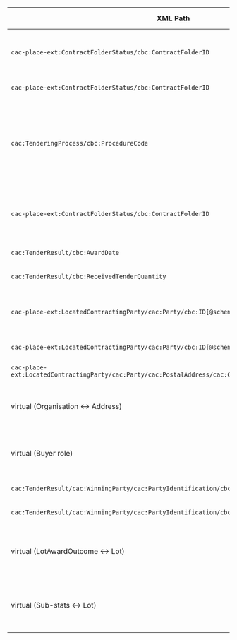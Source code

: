 | XML Path| Ontology Property| Entity Class | Related Entity Class | Subject Generation | Join Condition| Datatype | Function Name | Function Output  |
| ------------ | --------- | -------- | -------------- | ------------ | -------------- | - | ------------- | ------- |
| `cac-place-ext:ContractFolderStatus/cbc:ContractFolderID`| `a4g:hasID`| `a4g:Procedure` | `a4g:Identifier`  | `http://data.example.org/ + '/' + procedure + '/' + urlEncode(normalise(ContractFolderID))`<br>↔ `http://data.example.org/ + '/' + identifier + '/' + urlEncode(normalise(ContractFolderID))`  | Same ContractFolderID key |  |  | |
| `cac-place-ext:ContractFolderStatus/cbc:ContractFolderID`  | `a4g:hasIdentifierValue` | `a4g:Identifier`| –| `http://data.example.org/ + '/' + identifier + '/' + urlEncode(normalise(ContractFolderID))` | –| `xsd:string`  | | |
| `cac:TenderingProcess/cbc:ProcedureCode`| `a4g:hasProcedureType` | `a4g:Procedure` | `skos:Concept` | `http://data.example.org/ + '/' + procedure + '/' + urlEncode(normalise(ContractFolderID))`  | Proc. key |  | `procedure_type_code_to_uri` | `http://publications.europa.eu/resource/authority/procurement-procedure-type/{mapping_code}` <br>'1': 'open'<br>'2': 'restricted'<br>'3': 'neg-wo-call'<br>'4': 'neg-w-call'<br>'5': 'comp-dial'<br>'6': 'innovation'<br>'7': 'oth-single'<br>'8': 'oth-mult' |
| `cac-place-ext:ContractFolderStatus/cbc:ContractFolderID`| `a4g:hasProcurementScopeDividedIntoLot` | `a4g:Procedure` | `a4g:Lot` | `http://data.example.org/ + '/' + procedure + '/' + urlEncode(normalise(ContractFolderID))`<br>↔ `http://data.example.org/ + '/' + lot + '/' + urlEncode(normalise(ContractFolderID + '_' + extract_lot_number()))` | Same ContractFolderID|  | |  |
| `cac:TenderResult/cbc:AwardDate`  | `a4g:hasAwardDecisionDate`  | `a4g:LotAwardOutcome` | –| `http://data.example.org/ + '/' + lotOutcome + '/' + urlEncode(normalise(ContractFolderID)` | –| `xsd:date` | | |
| `cac:TenderResult/cbc:ReceivedTenderQuantity`| `a4g:hasReceivedTenders` | `a4g:SubmissionStatisticalInformation` | –| `http://data.example.org/ + '/' + subStats + '/' + urlEncode(normalise(ContractFolderID)`| –| `xsd:integer` | | |
| `cac-place-ext:LocatedContractingParty/cac:Party/cbc:ID[@schemeName='NIF']`  | `a4g:hasID`| `org:Organization` | `a4g:Identifier`  | `http://data.example.org/ + '/' + organisation + '/' + urlEncode(normalise(NIF)`<br>↔ `http://data.example.org/ + '/' + identifier + '/' + urlEncode(normalise(NIF)`| Same NIF key  |  |  | |
| `cac-place-ext:LocatedContractingParty/cac:Party/cbc:ID[@schemeName='NIF']`  | `a4g:hasIdentifierValue` | `a4g:Identifier`| –| `http://data.example.org/ + '/' + identifier + '/' + urlEncode(normalise(NIF)`  | –| `xsd:string`  | | |
| `cac-place-ext:LocatedContractingParty/cac:Party/cac:PostalAddress/cac:Country/cbc:IdentificationCode` | `a4g:hasCountryCode`| `locn:Address`  | `skos:Concept` | `http://data.example.org/ + '/' + address + '/' + urlEncode(normalise(NIF)`| Org. → Address (see next row) |  | `country_code_to_uri`  | `http://publications.europa.eu/resource/authority/country/ESP` |
| virtual (Organisation ↔ Address)| `a4g:address` | `org:Organization` | `locn:Address` | `http://data.example.org/ + '/' + organisation + '/' + urlEncode(normalise(NIF)` ↔ `http://data.example.org/ + '/' + address + '/' + urlEncode(normalise(NIF)`| NIF key|  |  | |
| virtual (Buyer role)| `a4g:playedByOrganisation`  | `a4g:Buyer`  | `org:Organization`| `http://data.example.org/ + '/' + buyer + '/' + urlEncode(normalise(ContractFolderID)` ↔ `http://data.example.org/ + '/' + organisation + '/' + urlEncode(normalise(NIF)` | ContractFolderID + NIF  |  |  | |
| `cac:TenderResult/cac:WinningParty/cac:PartyIdentification/cbc:ID[@schemeName='NIF']` | `a4g:hasID`| `org:Organization` (Supplier) | `a4g:Identifier`  | `http://data.example.org/ + '/' + organisation + '/' + urlEncode(normalise(SupplierNIF)` | SupplierNIF  |  |  | |
| `cac:TenderResult/cac:WinningParty/cac:PartyIdentification/cbc:ID[@schemeName='NIF']`  | `a4g:hasIdentifierValue` | `a4g:Identifier`| –| `http://data.example.org/ + '/' + identifier + '/' + urlEncode(normalise(SupplierNIF)`| –| `xsd:string`  | | |
| virtual (LotAwardOutcome ↔ Lot) | `a4g:describesLot`  | `a4g:LotAwardOutcome` | `a4g:Lot` | `http://data.example.org/ + '/' + lotOutcome + '/' + urlEncode(normalise(ContractFolderID)` ↔ `http://data.example.org/ + '/' + lot + '/' + urlEncode(normalise(ContractFolderID + '_' + extract_lot_number()))`| ContractFolderID  |  | |  |
| virtual (Sub-stats ↔ Lot) | `a4g:concernsSubmissionsForLot`| `a4g:SubmissionStatisticalInformation` | `a4g:Lot` | `http://data.example.org/ + '/' + subStats + '/' + urlEncode(normalise(ContractFolderID)` ↔ `http://data.example.org/ + '/' + lot + '/' + urlEncode(normalise(ContractFolderID + '_' + extract_lot_number()))`  | ContractFolderID  | | | |
